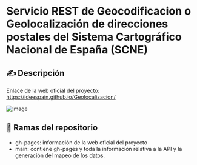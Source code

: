 # Servicio REST de Geocodificacion  o Geolocalización de direcciones postales del Sistema Cartográfico Nacional de España (SCNE)

## ✍️ Descripción

Enlace de la web oficial del proyecto: https://ideespain.github.io/Geolocalizacion/

![image](https://github.com/IDEESpain/Geolocalizacion/assets/66720036/5284060d-0003-44f8-9949-9959d0f9f3b1)


## 📇 Ramas del repositorio

- gh-pages: información de la web oficial del proyecto
- main: contiene gh-pages y toda la información relativa a la API y la generación del mapeo de los datos.
